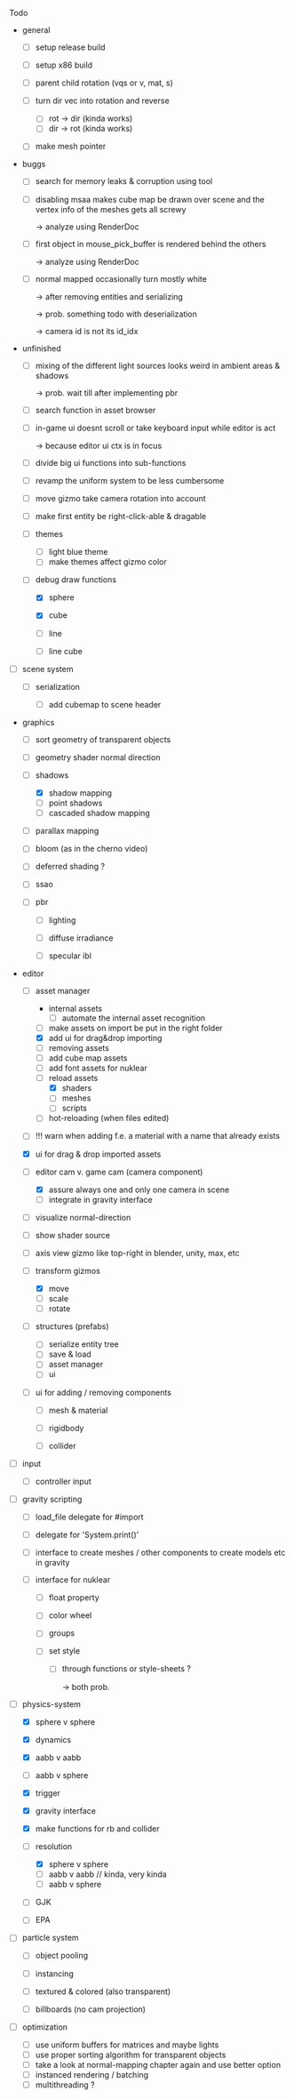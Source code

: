 Todo

- general
  - [ ] setup release build
  
  - [ ] setup x86 build
  
  - [ ] parent child rotation (vqs or v, mat, s)
  
  - [ ] turn dir vec into rotation and reverse
  
    - [ ]  rot -> dir (kinda works)
    - [ ] dir -> rot (kinda works)
    
  - [ ] make mesh pointer
  
    
  
- buggs

  - [ ] search for memory leaks & corruption using tool 

  - [ ] disabling msaa makes cube map be drawn over scene and the vertex info of the meshes gets all screwy  

    -> analyze using RenderDoc

  - [ ] first object in mouse_pick_buffer is rendered behind the others 

    -> analyze using RenderDoc

  - [ ] normal mapped occasionally turn mostly white

    -> after removing entities and serializing

    -> prob. something todo with deserialization

    -> camera id is not its id_idx
    
    

- unfinished

  - [ ] mixing of the different light sources looks weird in ambient areas & shadows

    -> prob. wait till after implementing pbr

  - [ ] search function in asset browser

  - [ ] in-game ui doesnt scroll or take keyboard input while editor is act

    -> because editor ui ctx is in focus
    
  - [ ] divide big ui functions into sub-functions

  - [ ] revamp the uniform system to be less cumbersome

  - [ ] move gizmo take camera rotation into account

  - [ ] make first entity be right-click-able & dragable

  - [ ] themes

    - [ ] light blue theme
    - [ ] make themes affect gizmo color
    
  - [ ] debug draw functions

    - [x] sphere
    - [x] cube
    - [ ] line
    - [ ] line cube

    

- [ ] scene system
  - [ ] serialization

    - [ ] add cubemap  to scene header

      

- graphics
  - [ ] sort geometry of transparent objects
  
  - [ ] geometry shader normal direction
  
  - [ ] shadows
  
    - [x] shadow mapping
    - [ ] point shadows
    - [ ] cascaded shadow mapping
    
  - [ ] parallax mapping
  
  - [ ] bloom (as in the cherno video)
  
  - [ ] deferred shading ?
  
  - [ ] ssao
  
  - [ ] pbr
  
    - [ ] lighting
    - [ ] diffuse irradiance
    - [ ] specular ibl
    
    
  
- editor
  - [ ] asset manager
    - internal assets
      -  [ ] automate the internal asset recognition
    - [ ] make assets on import be put in the right folder
    - [x] add ui for drag&drop importing
    - [ ] removing assets
    - [ ] add cube map assets
    - [ ] add font assets for nuklear
    - [ ] reload assets 
      - [x] shaders
      - [ ] meshes
      - [ ] scripts
    - [ ] hot-reloading (when files edited)
    
  - [ ] !!! warn when adding f.e. a material with a name that already exists

  - [x] ui for drag & drop imported assets

  - [ ] editor cam v. game cam (camera component)

    - [x] assure always one and only one camera in scene
    - [ ] integrate in gravity interface

  - [ ] visualize normal-direction

  - [ ] show shader source

  - [ ] axis view gizmo like top-right in blender, unity, max, etc

  - [ ] transform gizmos

    - [x] move
    - [ ] scale
    - [ ] rotate

  - [ ] structures (prefabs)

    - [ ] serialize entity tree
    - [ ] save & load
    - [ ] asset manager
    - [ ] ui

  - [ ] ui for adding / removing components

    - [ ] mesh & material
    - [ ] rigidbody
    - [ ] collider

    

- [ ] input 

  - [ ] controller input

  

- [ ] gravity scripting

  - [ ] load_file delegate for #import 

  - [ ] delegate for 'System.print()'

  - [ ] interface to create meshes / other components to create models etc in gravity

  - [ ] interface for nuklear

    - [ ] float property

    - [ ] color wheel

    - [ ] groups

    - [ ] set style

      - [ ] through functions or style-sheets ?

        -> both prob.




- [ ] physics-system
  - [x] sphere v sphere

  - [x] dynamics

  - [x] aabb v aabb

  - [ ] aabb v sphere

  - [x] trigger

  - [x] gravity interface
  
  - [x] make functions for rb and collider
  
  - [ ] resolution
    - [x] sphere v sphere
    - [ ] aabb v aabb // kinda, very kinda
    - [ ] aabb v sphere

  - [ ] GJK
  
  - [ ] EPA
  
    
  
- [ ] particle system
  - [ ] object pooling
  
  - [ ] instancing 
  
  - [ ] textured & colored (also transparent)
  
  - [ ] billboards (no cam projection) 
  
    
  
- [ ] optimization
  - [ ] use uniform buffers for matrices and maybe lights
  - [ ] use proper sorting algorithm for transparent objects
  - [ ] take a look at normal-mapping chapter again and use better option
  - [ ] instanced rendering / batching
  - [ ] multithreading ?
